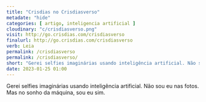 ```yaml
---
title: "Crisdias no Crisdiasverso"
metadate: "hide"
categories: [ artigo, inteligencia artificial ]
cloudinary: "c/crisdiasverso.png"
visit: http://go.crisdias.com/crisdiasverso
finalurl: http://go.crisdias.com/crisdiasverso
verb: Leia
permalink: /crisdiasverso
permalink: /crisdiasverso/
short: "Gerei selfies imaginárias usando inteligência artificial. Não sou eu nas fotos. Mas no sonho da máquina, sou eu sim."
date: 2023-01-25 01:00
---
```

Gerei selfies imaginárias usando inteligência artificial. Não sou eu nas fotos. Mas no sonho da máquina, sou eu sim.